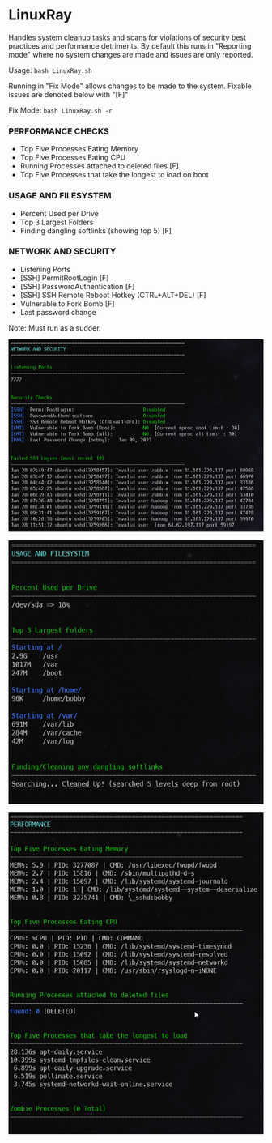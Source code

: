 # LinuxRay
Handles system cleanup tasks and scans for violations of security best practices and performance detriments.
By default this runs in "Reporting mode" where no system changes are made and issues are only reported.

Usage: `bash LinuxRay.sh`


Running in "Fix Mode" allows changes to be made to the system.
Fixable issues are denoted below with "[F]"

Fix Mode: `bash LinuxRay.sh -r`


### PERFORMANCE CHECKS
- Top Five Processes Eating Memory
- Top Five Processes Eating CPU
- Running Processes attached to deleted files [F]
- Top Five Processes that take the longest to load on boot

### USAGE AND FILESYSTEM
- Percent Used per Drive
- Top 3 Largest Folders
- Finding dangling softlinks (showing top 5) [F]

### NETWORK AND SECURITY
- Listening Ports
- [SSH] PermitRootLogin [F]
- [SSH] PasswordAuthentication [F]
- [SSH] SSH Remote Reboot Hotkey (CTRL+ALT+DEL) [F]
- Vulnerable to Fork Bomb [F]
- Last password change
 
Note: Must run as a sudoer.

![Alt text](https://raw.githubusercontent.com/bobby-valenzuela/LinuxRay/main/demo01.png?raw=true "Demo 1")  

![Alt text](https://raw.githubusercontent.com/bobby-valenzuela/LinuxRay/main/demo02.png?raw=true "Demo 2")  

![Alt text](https://raw.githubusercontent.com/bobby-valenzuela/LinuxRay/main/demo03.png?raw=true "Demo 3")

